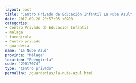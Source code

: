 ```yaml
---
layout: post
title: "Centro Privado de Educación Infantil La Nube Azul"
date: 2017-09-20 20:57:05 +0200
categories:
- Centro Privado de Educación Infantil
- malaga
- fuengirola
- Centro privado
- guarderia
name: "La Nube Azul"
province: "Málaga"
location: "Fuengirola"
code: "29017074"
type: "Centro privado"
permalink: /guarderias/la-nube-azul.html
---
```

